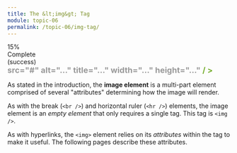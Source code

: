 ```yaml
---
title: The &lt;img&gt; Tag
module: topic-06
permalink: /topic-06/img-tag/
---
```


<div class="divider-heading"></div>


<div class="panel panel-success">
  <div class="progress" style="margin-bottom: 0; border-bottom-left-radius: 0; border-bottom-right-radius: 0;">
    <div class="progress-bar progress-bar-success progress-bar-striped" role="progressbar" aria-valuenow="15" aria-valuemin="0" aria-valuemax="100" style="width: 15%">
      <span class="sr-only">15% Complete (success)</span>
    </div>
  </div>
  <div class="panel-body">
    <p style="font-size: large; margin: 0;"><span style="color: #79AF33; font-weight: bold;"><img</span> <span style="color: #999">src="#" alt="..." title="..." width="..." height="..."</span> <span style="color: #79AF33; font-weight: bold;">/ ></span></p>
  </div>
</div>


As stated in the introduction, the **image element** is a multi-part element comprised of several "attributes" determining how the image will render.

As with the break (`<br />`) and horizontal ruler (`<hr />`) elements, the image element is an _empty element_ that only requires a single tag. This tag is `<img />`.

As with hyperlinks, the `<img>` element relies on its _attributes_ within the tag to make it useful. The following pages describe these attributes.
